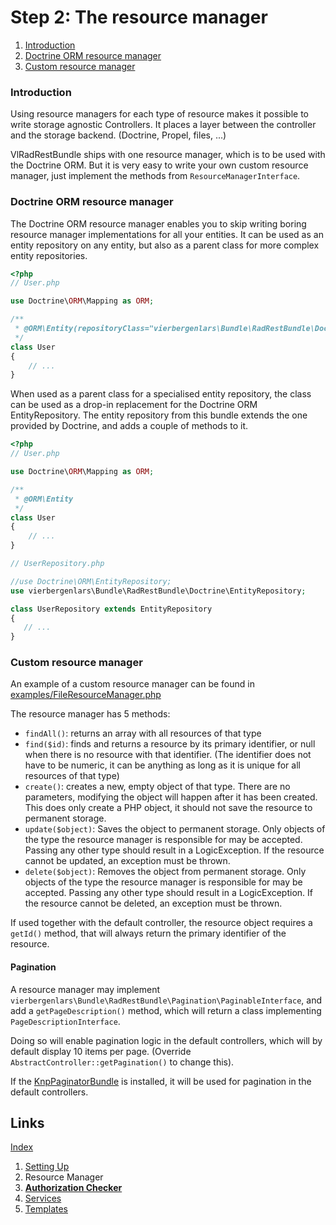 Step 2: The resource manager
============================

1. [Introduction](#introduction)
2. [Doctrine ORM resource manager](#doctrine-orm-resource-manager)
3. [Custom resource manager](#custom-resource-manager)

### Introduction

Using resource managers for each type of resource makes it possible to write storage agnostic Controllers.
It places a layer between the controller and the storage backend. (Doctrine, Propel, files, ...)

VlRadRestBundle ships with one resource manager, which is to be used with the Doctrine ORM.
But it is very easy to write your own custom resource manager, just implement the methods from `ResourceManagerInterface`.

### Doctrine ORM resource manager

The Doctrine ORM resource manager enables you to skip writing boring resource manager implementations for all your entities.
It can be used as an entity repository on any entity, but also as a parent class for more complex entity repositories.

```php
<?php
// User.php

use Doctrine\ORM\Mapping as ORM;

/**
 * @ORM\Entity(repositoryClass="vierbergenlars\Bundle\RadRestBundle\Doctrine\EntityRepository")
 */
class User
{
    // ...
}
```

When used as a parent class for a specialised entity repository, the class can be used as a drop-in replacement for the Doctrine ORM EntityRepository.
The entity repository from this bundle extends the one provided by Doctrine, and adds a couple of methods to it.

```php
<?php
// User.php

use Doctrine\ORM\Mapping as ORM;

/**
 * @ORM\Entity
 */
class User
{
    // ...
}

// UserRepository.php

//use Doctrine\ORM\EntityRepository;
use vierbergenlars\Bundle\RadRestBundle\Doctrine\EntityRepository;

class UserRepository extends EntityRepository
{
   // ...
}
```

### Custom resource manager

An example of a custom resource manager can be found in [examples/FileResourceManager.php](./examples/FileResourceManager.php)

The resource manager has 5 methods:

 * `findAll()`: returns an array with all resources of that type
 * `find($id)`: finds and returns a resource by its primary identifier, or null when there is no resource with that identifier. (The identifier does not have to be numeric, it can be anything as long as it is unique for all resources of that type)
 * `create()`: creates a new, empty object of that type. There are no parameters, modifying the object will happen after it has been created. This does only create a PHP object, it should not save the resource to permanent storage.
 * `update($object)`: Saves the object to permanent storage. Only objects of the type the resource manager is responsible for may be accepted. Passing any other type should result in a LogicException. If the resource cannot be updated, an exception must be thrown.
 * `delete($object)`: Removes the object from permanent storage.  Only objects of the type the resource manager is responsible for may be accepted. Passing any other type should result in a LogicException. If the resource cannot be deleted, an exception must be thrown.

If used together with the default controller, the resource object requires a `getId()` method, that will always return the primary identifier of the resource.

#### Pagination

A resource manager may implement `vierbergenlars\Bundle\RadRestBundle\Pagination\PaginableInterface`,
and add a `getPageDescription()` method, which will return a class implementing `PageDescriptionInterface`.

Doing so will enable pagination logic in the default controllers, which will by default display 10 items per page. (Override `AbstractController::getPagination()` to change this).

If the [KnpPaginatorBundle](https://github.com/KnpLabs/KnpPaginatorBundle) is installed, it will be used for pagination in the default controllers.

## Links

[Index](index.md)

1. [Setting Up](1-setting_up.md)
2. Resource Manager
3. **[Authorization Checker](3-authorization_checker.md)**
4. [Services](4-services.md)
5. [Templates](5-templates.md)
